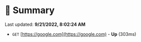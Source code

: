 # 📖 Summary
Last updated: **9/21/2022, 8:02:24 AM**

- `GET` [https://google.com](https://google.com) - **Up** (303ms)
